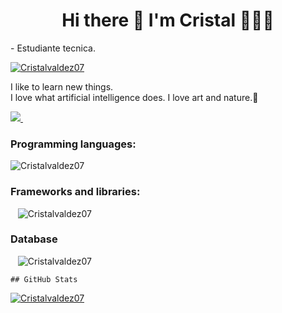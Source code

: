 <h1 align='center'>
  <strong> Hi there 👋 I'm Cristal 👱🏻‍♀️</strong>
</h1>
<p align='left'> 
 - Estudiante tecnica.
</p>
<p align='left'> 

  <a href="https://www.linkedin.com/in/mar%C3%ADa-cristal-valdez-leonardo-869534224/">
  <img src="https://komarev.com/ghpvc/?username=Cristalvaldez07&label=Profile%20views&color=0e75b6&style=flat" alt="Cristalvaldez07" />
</a>
</p>
<p align='left'>
  I like to learn new things. </br>
  I love what artificial intelligence does.
  I love art and nature.🌼

</p>

<p align='left'>
  
  <a href="https://www.linkedin.com/in/mar%C3%ADa-cristal-valdez-leonardo-869534224/">
    <img src="https://img.shields.io/badge/linkedin-%230077B5.svg?&style=for-the-badge&logo=linkedin&logoColor=white" />
  </a>&nbsp;&nbsp;
  
  ### Programming languages:
<p align='left'>
     <img src="https://img.shields.io/badge/JavaScript-323330?style=for-the-badge&logo=javascript&logoColor=F7DF1E" alt="Cristalvaldez07" />
  </a>
  
  ### Frameworks and libraries:
  <p align='left'>

   &nbsp;&nbsp;
     <img src="https://img.shields.io/badge/Node.js-43853D?style=for-the-badge&logo=node.js&logoColor=white" alt="Cristalvaldez07" />
  </a>
  
  ### Database
  <p align='left'>
   
  &nbsp;&nbsp;
     <img src="https://img.shields.io/badge/MySQL-00000F?style=for-the-badge&logo=mysql&logoColor=white" alt="Cristalvaldez07" />
</a>
          
    ## GitHub Stats
<div>
<p align="left">  
 <a href="https://github.com/ryo-ma/github-profile-trophy"><img src="https://github-profile-trophy.vercel.app/?username=difo23" alt="Cristalvaldez07" /></a>
</p>

  <!--
**Cristalvaldez07/Cristalvaldez07** is a ✨ _special_ ✨ repository because its `README.md` (this file) appears on your GitHub profile.

